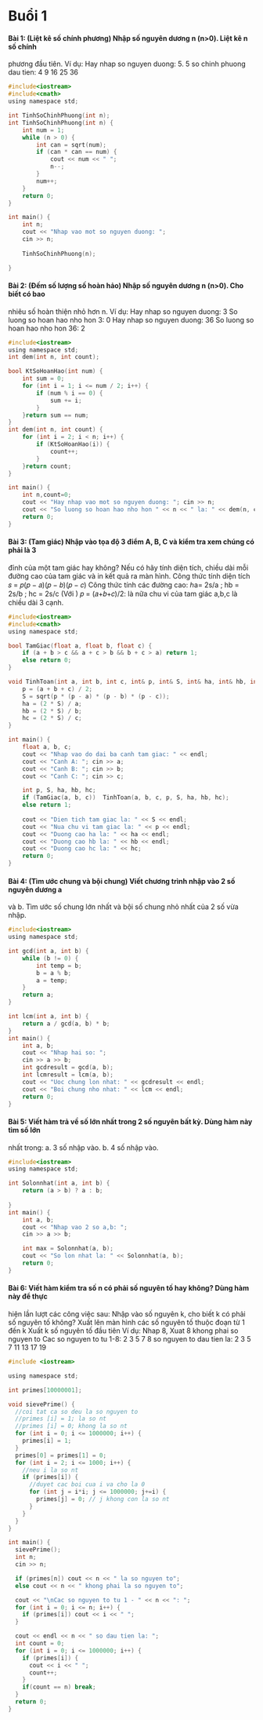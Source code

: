 # Buổi 1
#### Bài 1: (Liệt kê số chính phương) Nhập số nguyên dương n (n>0). Liệt kê n số chính
phương đầu tiên.
Ví dụ:
Hay nhap so nguyen duong: 5. 5 so chinh phuong dau tien: 4 9 16 25 36
```c
#include<iostream>
#include<cmath>
using namespace std;

int TinhSoChinhPhuong(int n);
int TinhSoChinhPhuong(int n) {
	int num = 1;
	while (n > 0) {
		int can = sqrt(num);
		if (can * can == num) {
			cout << num << " ";
			n--;
		}
		num++;
	}
	return 0;
}

int main() {
	int n;
	cout << "Nhap vao mot so nguyen duong: ";
	cin >> n;
	
	TinhSoChinhPhuong(n);

}
```
#### Bài 2: (Đếm số lượng số hoàn hảo) Nhập số nguyên dương n (n>0). Cho biết có bao
nhiêu số hoàn thiện nhỏ hơn n.
Ví dụ:
Hay nhap so nguyen duong:
3
So luong so hoan hao nho hon 3: 0
Hay nhap so nguyen duong:
36
So luong so hoan hao nho hon 36: 2
```c
#include<iostream>
using namespace std;
int dem(int n, int count);

bool KtSoHoanHao(int num) {
	int sum = 0;
	for (int i = 1; i <= num / 2; i++) {
		if (num % i == 0) {
			sum += i;
		}
	}return sum == num;
}
int dem(int n, int count) {
	for (int i = 2; i < n; i++) {
		if (KtSoHoanHao(i)) {
			count++;
		}
	}return count;
}

int main() {
	int n,count=0;
	cout << "Hay nhap vao mot so nguyen duong: "; cin >> n;
	cout << "So luong so hoan hao nho hon " << n << " la: " << dem(n, count);
	return 0;
}
```
#### Bài 3: (Tam giác) Nhập vào tọa độ 3 điểm A, B, C và kiểm tra xem chúng có phải là 3
đỉnh của một tam giác hay không? Nếu có hãy tính diện tích, chiều dài mỗi đường cao
của tam giác và in kết quả ra màn hình.
Công thức tính diện tích 𝑠 = 𝑝(𝑝 − 𝑎)(𝑝 − 𝑏)(𝑝 − 𝑐)
Công thức tính các đường cao: ℎa= 2s/a ; hb = 2s/b ; hc = 2s/c
(Với ) 𝑝 = (𝑎+𝑏+𝑐)/2: là nữa chu vi của tam giác a,b,c là chiều dài 3 cạnh.
```c
#include<iostream>
#include<cmath>
using namespace std;

bool TamGiac(float a, float b, float c) {
	if (a + b > c && a + c > b && b + c > a) return 1;
	else return 0;
}

void TinhToan(int a, int b, int c, int& p, int& S, int& ha, int& hb, int& hc) {
	p = (a + b + c) / 2;
	S = sqrt(p * (p - a) * (p - b) * (p - c));
	ha = (2 * S) / a;
	hb = (2 * S) / b;
	hc = (2 * S) / c;
}

int main() {
	float a, b, c;
	cout << "Nhap vao do dai ba canh tam giac: " << endl;
	cout << "Canh A: "; cin >> a;
	cout << "Canh B: "; cin >> b;
	cout << "Canh C: "; cin >> c;

	int p, S, ha, hb, hc;
	if (TamGiac(a, b, c))  TinhToan(a, b, c, p, S, ha, hb, hc);
	else return 1; 
	
	cout << "Dien tich tam giac la: " << S << endl;
	cout << "Nua chu vi tam giac la: " << p << endl;
	cout << "Duong cao ha la: " << ha << endl;
	cout << "Duong cao hb la: " << hb << endl;
	cout << "Duong cao hc la: " << hc;
	return 0;
}
```
#### Bài 4: (Tìm ước chung và bội chung) Viết chương trình nhập vào 2 số nguyên dương a
và b. Tìm ước số chung lớn nhất và bội số chung nhỏ nhất của 2 số vừa nhập.
```c
#include<iostream>
using namespace std;

int gcd(int a, int b) {
	while (b != 0) {
		int temp = b;
		b = a % b;
		a = temp;
	}
	return a;
}

int lcm(int a, int b) {
	return a / gcd(a, b) * b;
}
int main() {
	int a, b;
	cout << "Nhap hai so: ";
	cin >> a >> b;
	int gcdresult = gcd(a, b);
	int lcmresult = lcm(a, b);
	cout << "Uoc chung lon nhat: " << gcdresult << endl;
	cout << "Boi chung nho nhat: " << lcm << endl;
	return 0;
}
```
#### Bài 5: Viết hàm trả về số lớn nhất trong 2 số nguyên bất kỳ. Dùng hàm này tìm số lớn
nhất trong:
a. 3 số nhập vào.
b. 4 số nhập vào.
```c
#include<iostream>
using namespace std;

int Solonnhat(int a, int b) {
	return (a > b) ? a : b;
	
}
int main() {
	int a, b;
	cout << "Nhap vao 2 so a,b: ";
	cin >> a >> b;

	int max = Solonnhat(a, b);
	cout << "So lon nhat la: " << Solonnhat(a, b);
	return 0;
}
```
#### Bài 6: Viết hàm kiểm tra số n có phải số nguyên tố hay không? Dùng hàm này để thực
hiện lần lượt các công việc sau:
Nhập vào số nguyên k, cho biết k có phải số nguyên tố không?
Xuất lên màn hình các số nguyên tố thuộc đoạn từ 1 đến k
Xuất k số nguyên tố đầu tiên
Ví dụ: Nhap 8, Xuat 8 khong phai so nguyen to
Cac so nguyen to tu 1-8: 2 3 5 7
8 so nguyen to dau tien la: 2 3 5 7 11 13 17 19
```c
#include <iostream>

using namespace std;

int primes[10000001];

void sievePrime() {
  //coi tat ca so deu la so nguyen to
  //primes [i] = 1; la so nt
  //primes [i] = 0; khong la so nt
  for (int i = 0; i <= 1000000; i++) {
    primes[i] = 1;
  }
  primes[0] = primes[1] = 0;
  for (int i = 2; i <= 1000; i++) {
    //neu i la so nt 
    if (primes[i]) {
      //duyet cac boi cua i va cho la 0
      for (int j = i*i; j <= 1000000; j+=i) {
        primes[j] = 0; // j khong con la so nt
      }
    }
  }
}

int main() {
  sievePrime();
  int n;
  cin >> n;

  if (primes[n]) cout << n << " la so nguyen to";
  else cout << n << " khong phai la so nguyen to";

  cout << "\nCac so nguyen to tu 1 - " << n << ": ";
  for (int i = 0; i <= n; i++) {
    if (primes[i]) cout << i << " ";
  }

  cout << endl << n << " so dau tien la: ";
  int count = 0;
  for (int i = 0; i <= 1000000; i++) {
    if (primes[i]) {
      cout << i << " ";
      count++;
    }
    if(count == n) break;
  }
  return 0;
}
```


